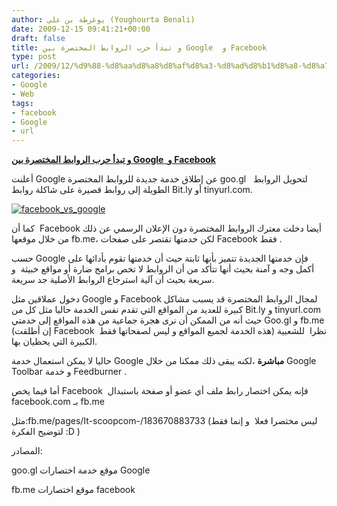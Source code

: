 ```yaml
---
author: يوغرطة بن علي (Youghourta Benali)
date: 2009-12-15 09:41:21+00:00
draft: false
title: و تبدأ حرب الروابط المختصرة بين Google  و Facebook
type: post
url: /2009/12/%d9%88-%d8%aa%d8%a8%d8%af%d8%a3-%d8%ad%d8%b1%d8%a8-%d8%a7%d9%84%d8%b1%d9%88%d8%a7%d8%a8%d8%b7-%d8%a7%d9%84%d9%85%d8%ae%d8%aa%d8%b5%d8%b1%d8%a9-%d8%a8%d9%8a%d9%86-google-%d9%88-facebook/
categories:
- Google
- Web
tags:
- facebook
- Google
- url
---
```


[**و تبدأ حرب الروابط المختصرة بين Google  و Facebook**](https://www.it-scoop.com/2009/12/%d9%88-%d8%aa%d8%a8%d8%af%d8%a3-%d8%ad%d8%b1%d8%a8-%d8%a7%d9%84%d8%b1%d9%88%d8%a7%d8%a8%d8%b7-%d8%a7%d9%84%d9%85%d8%ae%d8%aa%d8%b5%d8%b1%d8%a9-%d8%a8%d9%8a%d9%86-google-%d9%88-facebook/)



أعلنت Google عن إطلاق خدمة جديدة للروابط المختصرة goo.gl   لتحويل الروابط الطويلة إلى روابط قصيرة على شاكلة روابط Bit.ly أو tinyurl.com.

[![facebook_vs_google](https://www.it-scoop.com/wp-content/uploads/2009/12/facebook_vs_google-300x225.jpg)
](https://www.it-scoop.com/2009/12/%d9%88-%d8%aa%d8%a8%d8%af%d8%a3-%d8%ad%d8%b1%d8%a8-%d8%a7%d9%84%d8%b1%d9%88%d8%a7%d8%a8%d8%b7-%d8%a7%d9%84%d9%85%d8%ae%d8%aa%d8%b5%d8%b1%d8%a9-%d8%a8%d9%8a%d9%86-google-%d9%88-facebook/)

كما أن  Facebook أيضا دخلت معترك الروابط المختصرة دون الإعلان الرسمي عن ذلك من خلال موقعها fb.me، لكن خدمتها تقتصر على صفحات Facebook فقط .

حسب Google فإن خدمتها الجديدة تتميز بأنها ثابتة حيث أن خدمتها تقوم بأدائها على أكمل وجه و آمنة بحيث أنها تتأكد من أن الروابط لا تخص برامج ضارة أو مواقع خبيثة  و سريعة بحيث أن آلية استرجاع الروابط الأصلية جد سريعة.

دخول عملاقين مثل Google و Facebook لمجال الروابط المختصرة قد يسبب مشاكل كبيرة للعديد من المواقع التي تقدم نفس الخدمة حاليا مثل كل من Bit.ly و tinyurl.com حيث أنه من الممكن أن نرى هجرة جماعية من هذه المواقع إلى خدمتي Goo.gl و fb.me (إن أطلقت Facebook  هذه الخدمة لجميع المواقع و ليس لصفحاتها فقط) نظرا  للشعبية الكبيرة التي يحظيان بها.

حاليا لا يمكن استعمال خدمة Google **مباشرة** ،لكنه يبقى ذلك ممكنا من خلال Google Toolbar و خدمة Feedburner .

أما فيما يخص Facebook  فإنه يمكن اختصار رابط ملف أي عضو أو صفحة باستبدال facebook.com بـ fb.me

مثل:fb.me/pages/It-scoopcom-/183670883733 (ليس مختصرا فعلا  و إنما فقط لتوضيح الفكرة :D )

المصادر:

goo.gl موقع خدمة اختصارات Google

fb.me موقع اختصارات facebook
